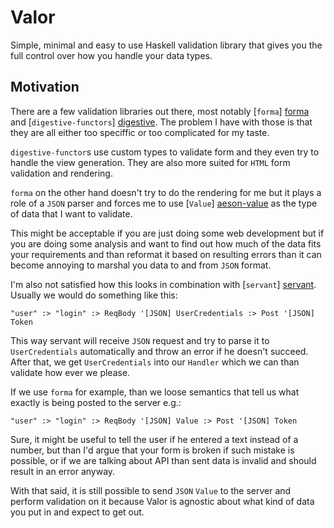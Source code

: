 # Valor

Simple, minimal and easy to use Haskell validation library that gives you the
full control over how you handle your data types.

## Motivation

There are a few validation libraries out there, most notably [`forma`] [forma]
and [`digestive-functors`] [digestive]. The problem I have with those is that
they are all either too speciffic or too complicated for my taste.

`digestive-functor`s use custom types to validate form and they even try to
handle the view generation. They are also more suited for `HTML` form validation
and rendering.

`forma` on the other hand doesn't try to do the rendering for me but it plays a
role of a `JSON` parser and forces me to use [`Value`] [aeson-value] as the type
of data that I want to validate.

This might be acceptable if you are just doing some web development but if you
are doing some analysis and want to find out how much of the data fits your
requirements and than reformat it based on resulting errors than it can become
annoying to marshal you data to and from `JSON` format.

I'm also not satisfied how this looks in combination with [`servant`] [servant].
Usually we would do something like this:

```
"user" :> "login" :> ReqBody '[JSON] UserCredentials :> Post '[JSON] Token
```

This way servant will receive `JSON` request and try to parse it to
`UserCredentials` automatically and throw an error if he doesn't succeed. After
that, we get `UserCredentials` into our `Handler` which we can than validate
how ever we please.

If we use `forma` for example, than we loose semantics that tell us what exactly
is being posted to the server e.g.:

```
"user" :> "login" :> ReqBody '[JSON] Value :> Post '[JSON] Token
```

Sure, it might be useful to tell the user if he entered a text instead of a
number, but than I'd argue that your form is broken if such mistake is possible,
or if we are talking about API than sent data is invalid and should result in
an error anyway.

With that said, it is still possible to send `JSON` `Value` to the server and
perform validation on it because Valor is agnostic about what kind of data you
put in and expect to get out.

[forma]: https://hackage.haskell.org/package/forma
[servant]: https://hackage.haskell.org/package/servant
[digestive]: https://hackage.haskell.org/package/digestive-functors
[aeson-value]: https://hackage.haskell.org/package/aeson-1.4.0.0/docs/Data-Aeson.html#t:Value
